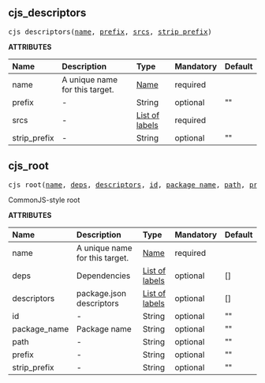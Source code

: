 <!-- Generated with Stardoc: http://skydoc.bazel.build -->

<a id="#cjs_descriptors"></a>

## cjs_descriptors

<pre>
cjs_descriptors(<a href="#cjs_descriptors-name">name</a>, <a href="#cjs_descriptors-prefix">prefix</a>, <a href="#cjs_descriptors-srcs">srcs</a>, <a href="#cjs_descriptors-strip_prefix">strip_prefix</a>)
</pre>

**ATTRIBUTES**

| Name                                                  | Description                    | Type                                                                        | Mandatory | Default |
| :---------------------------------------------------- | :----------------------------- | :-------------------------------------------------------------------------- | :-------- | :------ |
| <a id="cjs_descriptors-name"></a>name                 | A unique name for this target. | <a href="https://bazel.build/docs/build-ref.html#name">Name</a>             | required  |         |
| <a id="cjs_descriptors-prefix"></a>prefix             | -                              | String                                                                      | optional  | ""      |
| <a id="cjs_descriptors-srcs"></a>srcs                 | -                              | <a href="https://bazel.build/docs/build-ref.html#labels">List of labels</a> | required  |         |
| <a id="cjs_descriptors-strip_prefix"></a>strip_prefix | -                              | String                                                                      | optional  | ""      |

<a id="#cjs_root"></a>

## cjs_root

<pre>
cjs_root(<a href="#cjs_root-name">name</a>, <a href="#cjs_root-deps">deps</a>, <a href="#cjs_root-descriptors">descriptors</a>, <a href="#cjs_root-id">id</a>, <a href="#cjs_root-package_name">package_name</a>, <a href="#cjs_root-path">path</a>, <a href="#cjs_root-prefix">prefix</a>, <a href="#cjs_root-strip_prefix">strip_prefix</a>)
</pre>

CommonJS-style root

**ATTRIBUTES**

| Name                                           | Description                    | Type                                                                        | Mandatory | Default |
| :--------------------------------------------- | :----------------------------- | :-------------------------------------------------------------------------- | :-------- | :------ |
| <a id="cjs_root-name"></a>name                 | A unique name for this target. | <a href="https://bazel.build/docs/build-ref.html#name">Name</a>             | required  |         |
| <a id="cjs_root-deps"></a>deps                 | Dependencies                   | <a href="https://bazel.build/docs/build-ref.html#labels">List of labels</a> | optional  | []      |
| <a id="cjs_root-descriptors"></a>descriptors   | package.json descriptors       | <a href="https://bazel.build/docs/build-ref.html#labels">List of labels</a> | optional  | []      |
| <a id="cjs_root-id"></a>id                     | -                              | String                                                                      | optional  | ""      |
| <a id="cjs_root-package_name"></a>package_name | Package name                   | String                                                                      | optional  | ""      |
| <a id="cjs_root-path"></a>path                 | -                              | String                                                                      | optional  | ""      |
| <a id="cjs_root-prefix"></a>prefix             | -                              | String                                                                      | optional  | ""      |
| <a id="cjs_root-strip_prefix"></a>strip_prefix | -                              | String                                                                      | optional  | ""      |
